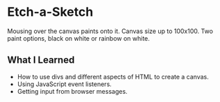 # Etch-a-Sketch

Mousing over the canvas paints onto it.
Canvas size up to 100x100.
Two paint options, black on white or rainbow on white.

## What I Learned
* How to use divs and different aspects of HTML to create a canvas.
* Using JavaScript event listeners.
* Getting input from browser messages.

